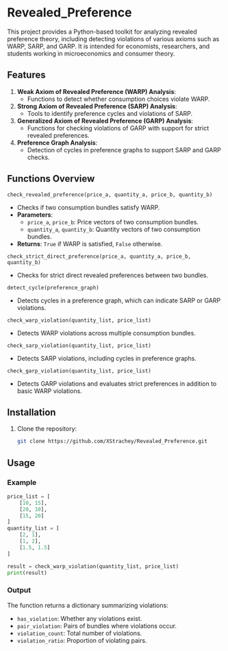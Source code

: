 # Revealed_Preference

This project provides a Python-based toolkit for analyzing revealed preference theory, including detecting violations of various axioms such as WARP, SARP, and GARP. It is intended for economists, researchers, and students working in microeconomics and consumer theory.

## Features

1. **Weak Axiom of Revealed Preference (WARP) Analysis**:
   - Functions to detect whether consumption choices violate WARP.
2. **Strong Axiom of Revealed Preference (SARP) Analysis**:
   - Tools to identify preference cycles and violations of SARP.
3. **Generalized Axiom of Revealed Preference (GARP) Analysis**:
   - Functions for checking violations of GARP with support for strict revealed preferences.
4. **Preference Graph Analysis**:
   - Detection of cycles in preference graphs to support SARP and GARP checks.

## Functions Overview

`check_revealed_preference(price_a, quantity_a, price_b, quantity_b)`
- Checks if two consumption bundles satisfy WARP.
- **Parameters**:
  - `price_a`, `price_b`: Price vectors of two consumption bundles.
  - `quantity_a`, `quantity_b`: Quantity vectors of two consumption bundles.
- **Returns**: `True` if WARP is satisfied, `False` otherwise.

`check_strict_direct_preference(price_a, quantity_a, price_b, quantity_b)`
- Checks for strict direct revealed preferences between two bundles.

`detect_cycle(preference_graph)`
- Detects cycles in a preference graph, which can indicate SARP or GARP violations.

`check_warp_violation(quantity_list, price_list)`
- Detects WARP violations across multiple consumption bundles.

`check_sarp_violation(quantity_list, price_list)`
- Detects SARP violations, including cycles in preference graphs.

`check_garp_violation(quantity_list, price_list)`
- Detects GARP violations and evaluates strict preferences in addition to basic WARP violations.

## Installation

1. Clone the repository:
   ```bash
   git clone https://github.com/XStrachey/Revealed_Preference.git
   ```

## Usage

### Example
```python
price_list = [
    [10, 15],
    [20, 10],
    [15, 20]
]
quantity_list = [
    [2, 1],
    [1, 2],
    [1.5, 1.5]
]

result = check_warp_violation(quantity_list, price_list)
print(result)
```

### Output
The function returns a dictionary summarizing violations:
- `has_violation`: Whether any violations exist.
- `pair_violation`: Pairs of bundles where violations occur.
- `violation_count`: Total number of violations.
- `violation_ratio`: Proportion of violating pairs.